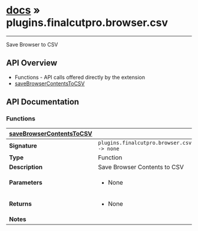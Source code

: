 # [docs](index.md) » plugins.finalcutpro.browser.csv
---

Save Browser to CSV

## API Overview
* Functions - API calls offered directly by the extension
 * [saveBrowserContentsToCSV](#saveBrowserContentsToCSV)

## API Documentation

### Functions

| [saveBrowserContentsToCSV](#saveBrowserContentsToCSV)         |                                                                                     |
| --------------------------------------------|-------------------------------------------------------------------------------------|
| **Signature**                               | `plugins.finalcutpro.browser.csv.saveBrowserContentsToCSV() -> none`                                                                    |
| **Type**                                    | Function                                                                     |
| **Description**                             | Save Browser Contents to CSV                                                                     |
| **Parameters**                              | <ul><li>None</li></ul> |
| **Returns**                                 | <ul><li>None</li></ul>          |
| **Notes**                                   | <ul></ul>                |

